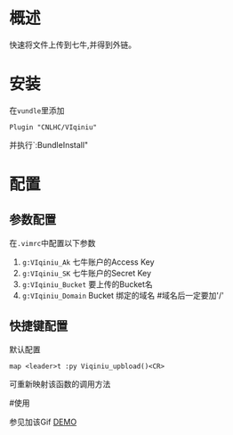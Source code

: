 # 概述
快速将文件上传到七牛,并得到外链。
# 安装
在`vundle`里添加

	Plugin "CNLHC/VIqiniu"

并执行`:BundleInstall"

# 配置

## 参数配置
在`.vimrc`中配置以下参数

1. `g:VIqiniu_Ak` 七牛账户的Access Key
2. `g:VIqiniu_SK` 七牛账户的Secret Key 
3. `g:VIqiniu_Bucket` 要上传的Bucket名
4. `g:VIqiniu_Domain` Bucket 绑定的域名 #域名后一定要加'/'


## 快捷键配置

默认配置

	map <leader>t :py Viqiniu_upbload()<CR>

可重新映射该函数的调用方法

#使用

参见加该Gif
[DEMO](http://os794rlwi.bkt.clouddn.com/Demo.gif)


